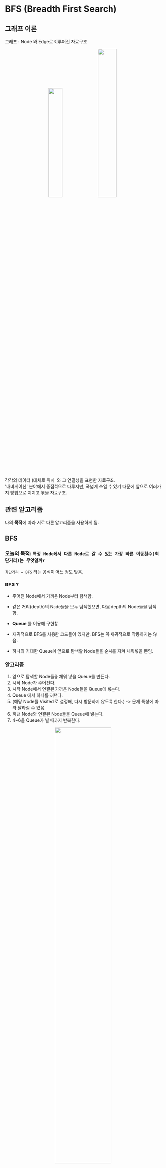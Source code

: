# BFS (Breadth First Search)

## 그래프 이론

그래프 : Node 와 Edge로 이루어진 자료구조

<p align="center">
<img src = "./assets/Graph.png" width="30%">  
<img src = "./assets/BFS_Graph.PNG" width="35%">  
</P>  

각각의 데이터 (대체로 위치) 와 그 연결성을 표현한 자료구조.  
'내비게이션' 분야에서 중점적으로 다루지만, 폭넓게 쓰일 수 있기 때문에 앞으로 여러가지 방법으로 지지고 볶을 자료구조.  

## 관련 알고리즘
나의 **목적**에 따라 서로 다른 알고리즘을 사용하게 됨.

## BFS

### 오늘의 목적: `특정 Node에서 다른 Node로 갈 수 있는 가장 빠른 이동횟수(최단거리)는 무엇일까?`  
`최단거리 = BFS` 라는 공식이 어느 정도 맞음.

### BFS ?

- 주어진 Node에서 가까운 Node부터 탐색함.
- 같은 거리(depth)의 Node들을 모두 탐색했으면, 다음 depth의 Node들을 탐색함.
- **Queue** 를 이용해 구현함

- 재귀적으로 BFS를 사용한 코드들이 있지만, BFS는 꼭 재귀적으로 작동하지는 않음.
- 하나의 거대한 Queue에 앞으로 탐색할 Node들을 순서를 지켜 채워넣을 뿐임.

### 알고리즘
1. 앞으로 탐색할 Node들을 채워 넣을 Queue를 만든다.
2. 시작 Node가 주어진다.
3. 시작 Node에서 연결된 가까운 Node들을 Queue에 넣는다.
4. Queue 에서 하나를 꺼낸다.
5. (해당 Node를 Visited 로 설정해, 다시 방문하지 않도록 한다.) -> 문제 특성에 따라 달라질 수 있음.
6. 꺼낸 Node와 연결된 Node들을 Queue에 넣는다.
7. 4~6을 Queue가 빌 때까지 반복한다.

<p align="center">
<img src = "./assets/BFS_Queue_1_3.PNG" width="60%">  
</P> 
<p align="center">
<img src = "./assets/BFS_Queue_4_6.PNG" width="60%">  
</P> 
<p align="center">
<img src = "./assets/BFS_Queue_7.PNG" width="60%">  
</P> 


### 연결성

1. 인접행렬을 사용하거나,  
2. 메모리를 아끼고, 간단히 하려고 연결된 Node들만을 표시한다.

#### 인접행렬
<p align="center">
<img src = "./assets/adjacency.PNG" width="30%">  
</P> 
각 Node들을 Index로 하는 정사각행렬을 만들어 연결되어 있으면 1, 안돼있으면 0으로 표시한다.

#### 그 밖에도, 클래스를 생성하거나, 단순히 연결된 Node의 숫자만 표시할 수도 있다.

```java
int[][] edges = {
    {1,3},
    {0,2,5},
    {1,3},
    {0,2,4},
    {3},
    {1}
}
```



### 궁금증

- :question: 왜 Queue 인가요?
    - 같은 거리(depth) 내의 Node 들을 동시에 Queue에 집어넣고, 선입선출(FIFO) 방식을 취할 것이기 때문.
    - 1번 Node 에서 연결된 2, 3, 4 Node들을 Queue에 넣고,
    - '2'번 Node 에서 연결된 5 를 넣고,
    - **5로 이동하는게 아니라!!!**
    - '3'번 Node 에서 연결된 6, 7 을 넣고,
    - '4'번 Node 에서 연결된 8 을 넣고 나서야,  

    - **5번 Node** 로 이동해서 연결된 Node들을 queue에 넣음.

    - <U>즉, '거리'를 기준으로 가까운 것부터 탐색한다는 원리가 Queue의 '선입선출' 특성과 맞아떨어지기 때문!!!!! </U>

- :question: 이게 왜 최단 거리를 알려주죠?
    - 거리는 곧 depth 임.
    - BFS는 한 depth 를 모두 훑은 다음에 다음 층으로 내려감.
    - 내가 가고 싶은 목적지 Node 의 번호를 알면,
    - 목적지 Node를 만났을 때 현재 내가 있는 depth 가 곧 목적지까지의 거리임.

- :question: DFS 에서는 함수 호출 횟수로 Depth를 계산할 수 있는데, BFS 는 어떻게 하죠?
    - 먼저 depth 변수를 따로 만들어야함.
    - **한 depth 를 모두 훑었다면, 다음 queue에 있는 원소를 꺼내기 전에 depth에 1을 더해주면 됨.**
    - 다시 말해, 한 depth 에 있는 Node들의 개수를 알면,
    - queue에서 해당 개수만큼이 꺼내졌을 떄마다, depth 변수를 Update(+=1)하면 된다.
    -  
    - 따라서 내가 해줘야 할 것은,
    - queue에서 하나 꺼내고, 연결된 거 다 add하고를 반복하는 와중에
    - 다음번 depth 에서 몇 개까지 꺼내면 depth를 넘길건지를 <U>Queue의 길이</U>를 구해 정해놔야함.





#### 출처
https://en.wikipedia.org/wiki/Tree_%28graph_theory%29  
https://medium.com/geekculture/breadth-first-search-in-java-d32d29f6bb9e  
https://developer-mac.tistory.com/64












